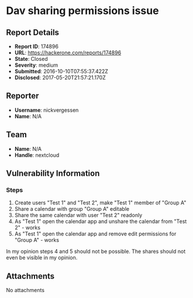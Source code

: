 # Dav sharing permissions issue

## Report Details
- **Report ID**: 174896
- **URL**: https://hackerone.com/reports/174896
- **State**: Closed
- **Severity**: medium
- **Submitted**: 2016-10-10T07:55:37.422Z
- **Disclosed**: 2017-05-20T21:57:21.170Z

## Reporter
- **Username**: nickvergessen
- **Name**: N/A

## Team
- **Name**: N/A
- **Handle**: nextcloud

## Vulnerability Information
### Steps

1. Create users "Test 1" and "Test 2", make "Test 1" member of "Group A"
2. Share a calendar with group "Group A" editable
3. Share the same calendar with user "Test 2" readonly
4. As "Test 1" open the calendar app and unshare the calendar from "Test 2" - works
5. As "Test 1" open the calendar app and remove edit permissions for "Group A" - works

In my opinion steps 4 and 5 should not be possible. The shares should not even be visible in my opinion.

## Attachments
No attachments
